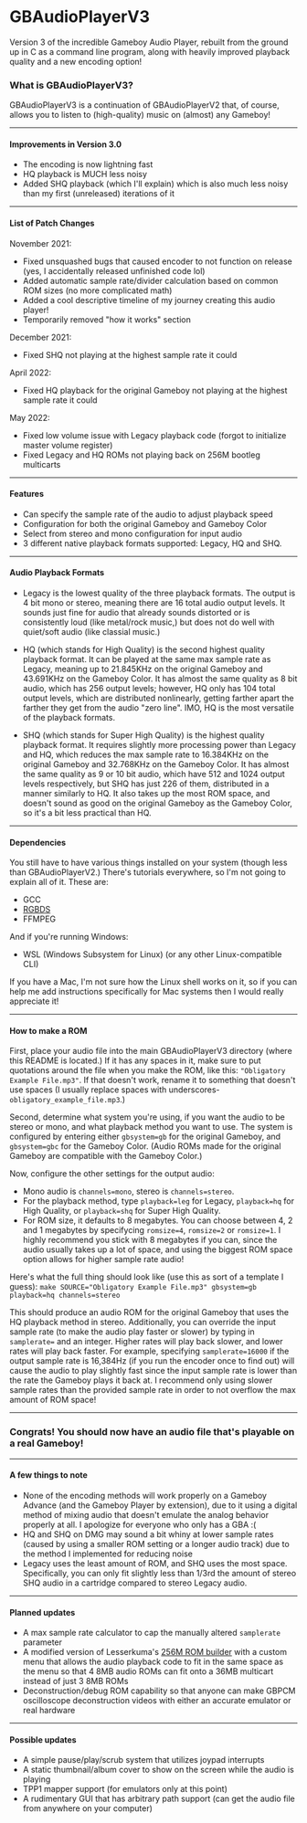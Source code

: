 # GBAudioPlayerV3
Version 3 of the incredible Gameboy Audio Player, rebuilt from the ground up in C as a command line program, along with heavily improved playback quality and a new encoding option\!

### What is GBAudioPlayerV3?
GBAudioPlayerV3 is a continuation of GBAudioPlayerV2 that, of course, allows you to listen to \(high\-quality\) music on \(almost\) any Gameboy\!

---

#### Improvements in Version 3\.0
- The encoding is now lightning fast
- HQ playback is MUCH less noisy
- Added SHQ playback \(which I'll explain\) which is also much less noisy than my first \(unreleased\) iterations of it

---

#### List of Patch Changes
November 2021:
- Fixed unsquashed bugs that caused encoder to not function on release \(yes, I accidentally released unfinished code lol\)
- Added automatic sample rate/divider calculation based on common ROM sizes \(no more complicated math\)
- Added a cool descriptive timeline of my journey creating this audio player\!
- Temporarily removed "how it works" section

December 2021:
- Fixed SHQ not playing at the highest sample rate it could

April 2022:
- Fixed HQ playback for the original Gameboy not playing at the highest sample rate it could

May 2022:
- Fixed low volume issue with Legacy playback code \(forgot to initialize master volume register\)
- Fixed Legacy and HQ ROMs not playing back on 256M bootleg multicarts

---

#### Features
- Can specify the sample rate of the audio to adjust playback speed
- Configuration for both the original Gameboy and Gameboy Color
- Select from stereo and mono configuration for input audio
- 3 different native playback formats supported: Legacy, HQ and SHQ\.

---

#### Audio Playback Formats
- Legacy is the lowest quality of the three playback formats\. The output is 4 bit mono or stereo, meaning there are 16 total audio output levels\. It sounds just fine for audio that already sounds distorted or is consistently loud \(like metal/rock music,\) but does not do well with quiet/soft audio \(like classial music\.\)

- HQ \(which stands for High Quality\) is the second highest quality playback format\. It can be played at the same max sample rate as Legacy, meaning up to 21\.845KHz on the original Gameboy and 43\.691KHz on the Gameboy Color\. It has almost the same quality as 8 bit audio, which has 256 output levels; however, HQ only has 104 total output levels, which are distributed nonlinearly, getting farther apart the farther they get from the audio "zero line"\. IMO, HQ is the most versatile of the playback formats\.

- SHQ \(which stands for Super High Quality\) is the highest quality playback format\. It requires slightly more processing power than Legacy and HQ, which reduces the max sample rate to 16\.384KHz on the original Gameboy and 32\.768KHz on the Gameboy Color\. It has almost the same quality as 9 or 10 bit audio, which have 512 and 1024 output levels respectively, but SHQ has just 226 of them, distributed in a manner similarly to HQ\. It also takes up the most ROM space, and doesn't sound as good on the original Gameboy as the Gameboy Color, so it's a bit less practical than HQ\.

---

#### Dependencies
You still have to have various things installed on your system (though less than GBAudioPlayerV2\.) There's tutorials everywhere, so I'm not going to explain all of it\. These are:
- GCC
- [RGBDS](https://rgbds.gbdev.io/)
- FFMPEG

And if you're running Windows:
- WSL \(Windows Subsystem for Linux\) \(or any other Linux\-compatible CLI\)

If you have a Mac, I'm not sure how the Linux shell works on it, so if you can help me add instructions specifically for Mac systems then I would really appreciate it\!

---

#### How to make a ROM
First, place your audio file into the main GBAudioPlayerV3 directory \(where this README is located\.\) If it has any spaces in it, make sure to put quotations around the file when you make the ROM, like this: `"Obligatory Example File.mp3"`\. If that doesn't work, rename it to something that doesn't use spaces \(I usually replace spaces with underscores\- `obligatory_example_file.mp3`\.\)

Second, determine what system you're using, if you want the audio to be stereo or mono, and what playback method you want to use\. The system is configured by entering either `gbsystem=gb` for the original Gameboy, and `gbsystem=gbc` for the Gameboy Color\. \(Audio ROMs made for the original Gameboy are compatible with the Gameboy Color\.\)

Now, configure the other settings for the output audio:
- Mono audio is `channels=mono`, stereo is `channels=stereo`\. 
- For the playback method, type `playback=leg` for Legacy, `playback=hq` for High Quality, or `playback=shq` for Super High Quality\. 
- For ROM size, it defaults to 8 megabytes\. You can choose between 4, 2 and 1 megabytes by specifycing `romsize=4`, `romsize=2` or `romsize=1`\. I highly recommend you stick with 8 megabytes if you can, since the audio usually takes up a lot of space, and using the biggest ROM space option allows for higher sample rate audio\!

Here's what the full thing should look like \(use this as sort of a template I guess\):
`make SOURCE="Obligatory Example File.mp3" gbsystem=gb playback=hq channels=stereo`

This should produce an audio ROM for the original Gameboy that uses the HQ playback method in stereo\.
Additionally, you can override the input sample rate \(to make the audio play faster or slower\) by typing in `samplerate=` and an integer\. Higher rates will play back slower, and lower rates will play back faster\. For example, specifying `samplerate=16000` if the output sample rate is 16,384Hz \(if you run the encoder once to find out\) will cause the audio to play slightly fast since the input sample rate is lower than the rate the Gameboy plays it back at\. I recommend only using slower sample rates than the provided sample rate in order to not overflow the max amount of ROM space\!

---

### Congrats\! You should now have an audio file that's playable on a real Gameboy\!

---

#### A few things to note
- None of the encoding methods will work properly on a Gameboy Advance \(and the Gameboy Player by extension\), due to it using a digital method of mixing audio that doesn't emulate the analog behavior properly at all\. I apologize for everyone who only has a GBA :\(
- HQ and SHQ on DMG may sound a bit whiny at lower sample rates \(caused by using a smaller ROM setting or a longer audio track\) due to the method I implemented for reducing noise
- Legacy uses the least amount of ROM, and SHQ uses the most space\. Specifically, you can only fit slightly less than 1/3rd the amount of stereo SHQ audio in a cartridge compared to stereo Legacy audio\.

---

#### Planned updates
- A max sample rate calculator to cap the manually altered `samplerate` parameter
- A modified version of Lesserkuma's [256M ROM builder](https://github.com/lesserkuma/256M_ROM_Builder) with a custom menu that allows the audio playback code to fit in the same space as the menu so that 4 8MB audio ROMs can fit onto a 36MB multicart instead of just 3 8MB ROMs
- Deconstruction/debug ROM capability so that anyone can make GBPCM oscilloscope deconstruction videos with either an accurate emulator or real hardware

---

#### Possible updates
- A simple pause/play/scrub system that utilizes joypad interrupts
- A static thumbnail/album cover to show on the screen while the audio is playing
- TPP1 mapper support \(for emulators only at this point\)
- A rudimentary GUI that has arbitrary path support \(can get the audio file from anywhere on your computer\)
